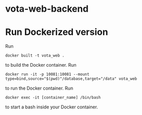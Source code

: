 # vota-web-backend

# Run Dockerized version

Run

    docker built -t vota_web .

to build the Docker container. Run 

    docker run -it -p 10081:10081 --mount type=bind,source="$(pwd)"/database,target="/data" vota_web

to run the Docker container. Run

    docker exec -it [container_name] /bin/bash

to start a bash inside your Docker container.